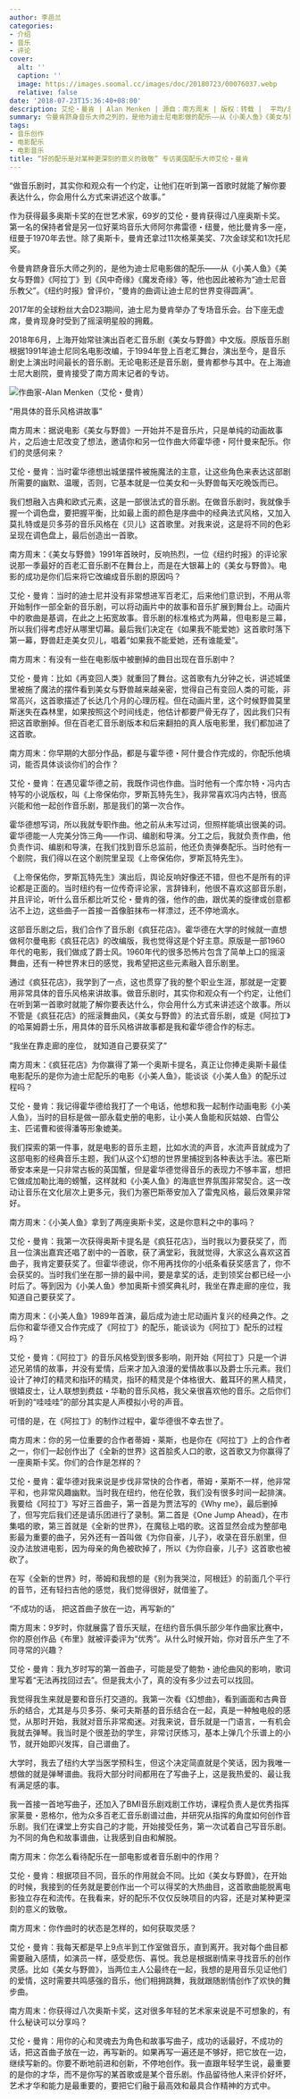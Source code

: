 ```yaml
---
author: 李邑兰
categories:
- 介绍
- 音乐
- 评论
cover:
  alt: ''
  caption: ''
  image: https://images.soomal.cc/images/doc/20180723/00076037.webp
  relative: false
date: '2018-07-23T15:36:40+08:00'
description: 艾伦・曼肯 | Alan Menken | 源自：南方周末 | 版权：转载 |  平均/总评分：10.00/10
summary: 令曼肯跻身音乐大师之列的，是他为迪士尼电影做的配乐――从《小美人鱼》《美女与野兽》《阿拉丁》到《风中奇缘》《魔发奇缘》等，他也因此被称为“迪士尼音乐教父”……
tags:
- 音乐创作
- 电影配乐
- 电影音乐
title: “好的配乐是对某种更深刻的意义的致敬” 专访美国配乐大师艾伦・曼肯
---
```


“做音乐剧时，其实你和观众有一个约定，让他们在听到第一首歌时就能了解你要表达什么，你会用什么方式来讲述这个故事。”

作为获得最多奥斯卡奖的在世艺术家，69岁的艾伦・曼肯获得过八座奥斯卡奖。第一名的保持者曾是另一位好莱坞音乐大师阿尔弗雷德・纽曼，他比曼肯多一座，纽曼于1970年去世。除了奥斯卡，曼肯还拿过11次格莱美奖、7次金球奖和1次托尼奖。

令曼肯跻身音乐大师之列的，是他为迪士尼电影做的配乐――从《小美人鱼》《美女与野兽》《阿拉丁》到《风中奇缘》《魔发奇缘》等，他也因此被称为“迪士尼音乐教父”。《纽约时报》曾评价，“曼肯的曲调让迪士尼的世界变得圆满”。

2017年的全球粉丝大会D23期间，迪士尼为曼肯举办了专场音乐会。台下座无虚席，曼肯现身时受到了摇滚明星般的拥戴。

2018年6月，上海开始常驻演出百老汇音乐剧《美女与野兽》中文版。原版音乐剧根据1991年迪士尼同名电影改编，于1994年登上百老汇舞台，演出至今，是音乐剧史上演出时间最长的音乐剧。无论电影还是音乐剧，曼肯都参与其中。在上海迪士尼大剧院，曼肯接受了南方周末记者的专访。

![作曲家-Alan Menken（艾伦・曼肯）](https://images.soomal.cc/images/doc/20180723/00076036.webp)





“用具体的音乐风格讲故事”

南方周末：据说电影《美女与野兽》一开始并不是音乐片，只是单纯的动画故事片，之后迪士尼改变了想法，邀请你和另一位作曲大师霍华德・阿什曼来配乐。你们的灵感何来？

艾伦・曼肯：当时霍华德想出城堡摆件被施魔法的主意，让这些角色来表达这部剧所需要的幽默、温暖，否则，它基本就是一位美女和一头野兽每天吃晚饭而已。

我们想融入古典和欧式元素，这是一部很法式的音乐剧。在做音乐剧时，我就像手握一个调色盘，要把握平衡，比如最上面的颜色是序曲中的经典法式风格，又加入莫扎特或是贝多芬的音乐风格在《贝儿》这首歌里。对我来说，这是将不同的色彩呈现在调色盘上，最后创造出一首歌。

南方周末：《美女与野兽》1991年首映时，反响热烈，一位《纽约时报》的评论家说那一季最好的百老汇音乐剧不在舞台上，而是在大银幕上的《美女与野兽》。电影的成功是你们后来将它改编成音乐剧的原因吗？

艾伦・曼肯：当时的迪士尼并没有非常想进军百老汇，后来他们意识到，不用从零开始制作一部全新的音乐剧，可以将动画片中的故事和音乐扩展到舞台上。动画片中的歌曲是基调，在此之上拓宽故事。音乐剧的标准格式为两幕，但电影是三幕，所以我们得考虑好从哪里切幕。最后我们决定在《如果我不能爱她》这首歌时落下第一幕，野兽赶走美女贝儿，唱着“如果我不能爱她，还有谁能爱”。

南方周末：有没有一些在电影版中被删掉的曲目出现在音乐剧中？

艾伦・曼肯：比如《再变回人类》就重回了舞台。这首歌有九分钟之长，讲述城堡里被施了魔法的摆件看到美女与野兽越来越亲密，觉得自己有变回人类的可能，非常高兴，这首歌描述了长达几个月的心理历程。但在动画片里，这个时候野兽莫里斯迷失在森林里，如果按照这个时间线走，他估计都要尸骨无存了，因此我们只有把这首歌删掉。但在百老汇音乐剧版本和后来翻拍的真人版电影里，我们都加进了这首歌。

南方周末：你早期的大部分作品，都是与霍华德・阿什曼合作完成的，你配乐他填词，能否具体谈谈你们的合作？

艾伦・曼肯：在遇见霍华德之前，我既作词也作曲。当时他有一个库尔特・冯内古特写的小说版权，叫《上帝保佑你，罗斯瓦特先生》，我非常喜欢冯内古特，很高兴能和他一起创作音乐剧，那是我们的第一次合作。

霍华德想写词，所以我就专职作曲。他之前从未写过词，但照样能填出很美的词。霍华德能一人完美分饰三角――作词、编剧和导演。分工之后，我就负责作曲，他负责作词、编剧和导演，在我们找到音乐总监前，他还负责弹奏配乐。当时他有一个剧院，我们得以在这个剧院里呈现《上帝保佑你，罗斯瓦特先生》。

《上帝保佑你，罗斯瓦特先生》演出后，舆论反响好像还不错，但也不是所有的评论都是正面的。当时纽约有一位传奇评论家，言辞锋利，他很不喜欢这部音乐剧，并且评论，听什么音乐都比听艾伦・曼肯的强，他作的曲，跟优美的旋律或创意都沾不上边，这些曲子一首接一首像脏抹布一样漂过，还不停地滴水。

这部音乐剧之后，我们合作了音乐剧《疯狂花店》。霍华德在大学的时候就一直想做柯尔曼电影《疯狂花店》的改编版，我也觉得这是个好主意。原版是一部1960年代的电影，我们做成了爵士风。1960年代的很多恐怖片包含了简单上口的摇滚舞曲，还有一种世界末日的感觉，我希望把这些元素融入音乐剧里。

通过《疯狂花店》，我学到了一点，这也贯穿了我的整个职业生涯，那就是一定要用非常具体的音乐风格来讲故事。做音乐剧时，其实你和观众有一个约定，让他们在听到第一首歌时就能了解你要表达什么，你会用什么方式来讲述这个故事。所以不管是《疯狂花店》的摇滚舞曲风，《美女与野兽》的法式音乐剧，或是《阿拉丁》的哈莱姆爵士乐，用具体的音乐风格讲故事都是我和霍华德合作的标志。

“我坐在靠走廊的座位， 就知道自己要获奖了”

南方周末：《疯狂花店》为你赢得了第一个奥斯卡提名，真正让你捧走奥斯卡最佳电影配乐的是你为迪士尼配乐的电影《小美人鱼》，能谈谈《小美人鱼》的配乐过程吗？

艾伦・曼肯：我记得霍华德给我打了一个电话，他想和我一起制作动画电影《小美人鱼》，当时的目标是做一部永载史册的电影，让小美人鱼能和灰姑娘、白雪公主、匹诺曹和彼得潘等形象媲美。

我们探索的第一件事，就是电影的音乐主题，比如水流的声音，水流声音就成为了这部电影的经典音乐主题，我们从这个幻想的世界里捕捉到各种表达手法。塞巴斯蒂安本来是一只非常古板的英国蟹，但是霍华德觉得音乐的表现力不够丰富，想把它做成加勒比海的螃蟹，这样就和《小美人鱼》的海底世界氛围非常契合。这一改动让音乐在文化层次上更多元，我们为塞巴斯蒂安加入了雷鬼风格，最后效果非常好。

南方周末：《小美人鱼》拿到了两座奥斯卡奖，这是你意料之中的事吗？

艾伦・曼肯：我第一次获得奥斯卡提名是《疯狂花店》，当时我以为要获奖了，而且一位演出嘉宾还唱了剧中的一首歌，获了满堂彩，我就觉得，大家这么喜欢这首曲子，我肯定要获奖了。但霍华德说，你不用再找你的小纸条看获奖感言了，你不会获奖的。当时我们坐在那一排的最中间，要是拿奖的话，走到领奖台都已经一小时后了。等到因为《小美人鱼》参加奥斯卡颁奖典礼时，我坐在靠走廊的座位，我知道自己要获奖了。

南方周末：《小美人鱼》1989年首演，最后成为迪士尼动画片复兴的经典之作。之后你和霍华德又合作完成了《阿拉丁》的配乐，能谈谈为《阿拉丁》配乐的过程吗？

艾伦・曼肯：《阿拉丁》的音乐风格受到很多影响，刚开始《阿拉丁》只是一个讲述兄弟情的故事，并没有爱情，后来才加入浪漫的爱情故事以及爵士乐元素。我们设计了神灯的精灵和指环的精灵，指环的精灵是个体格很大、戴耳环的黑人精灵，很嬉皮士，让人联想到费兹・华勒的音乐风格，我父亲很喜欢他的音乐。之后你们听到的“哇哇哇”的部分其实是人声模拟小号的声音。

可惜的是，在《阿拉丁》的制作过程中，霍华德很不幸去世了。

南方周末：你的另一位重要的合作者蒂姆・莱斯，也是你在《阿拉丁》上的合作者之一，你们一起创作出了《全新的世界》这首脍炙人口的歌，这首歌又为你赢得了一座奥斯卡奖。你们的合作是怎样的？

艾伦・曼肯：霍华德对我来说是步伐非常快的合作者，蒂姆・莱斯不一样，他非常平和，也非常风趣幽默。当时我在纽约，他在伦敦，我们没有很多时间一起排演。我要给《阿拉丁》写好三首曲子，第一首是为贾法写的《Why me》，最后删掉了，但写完后我们还是请乐团进行了录制。第二首是《One Jump Ahead》，在市集唱的歌，第三首就是《全新的世界》，在魔毯上唱的歌。这首显然会成为整部电影最为重要的曲子，另外还有一首叫做《为你自豪，儿子》，收录在音乐剧里，但没办法放进电影，因为母亲的角色被砍掉了，所以《为你自豪，儿子》这首歌也被砍了。

在写《全新的世界》时，蒂姆和我想的是《别为我哭泣，阿根廷》的前面几个平行的音节，还有轻扫吉他的感觉，我们觉得很好，就借鉴了。

“不成功的话， 把这首曲子放在一边，再写新的”

南方周末：9岁时，你就展露了音乐天赋，在纽约音乐俱乐部少年作曲家比赛中，你的原创作品《布里》就被评委评为“优秀”。从什么时候开始，你对音乐产生了不同寻常的兴趣？

艾伦・曼肯：我九岁时写的第一首曲子，可能是受了鲍勃・迪伦曲风的影响，歌词里写着“无法再找回过去”。但是我太小了，真的没有多少过去可以找回。

我觉得我生来就是要和音乐打交道的。我第一次看《幻想曲》，看到画面和古典音乐的结合，尤其是与贝多芬、柴可夫斯基的音乐结合在一起，真是一种触电般的感觉，从那时开始，我就对音乐非常痴迷。对我来说，音乐就是一门语言，一有机会我就去弹琴。我当时是个很差劲的学生，非常讨厌练习，基本上弹几个乐谱上的小节，就开始即兴发挥，自己谱曲了。

大学时，我去了纽约大学当医学预科生，但这个决定简直就是个笑话，因为我唯一想做的就是弹琴谱曲。我将大部分时间都用在了写曲子上，这是我热爱的、最让我有满足感的事。

我一首接一首地写曲子，还加入了BMI音乐剧戏剧工作坊，课程负责人是优秀指挥家莱曼・恩格尔，他为众多百老汇音乐剧谱过曲，并研究从指挥的角度如何创作音乐剧。我们在课堂上夯实自己的才能，开始接受任务，第一次试着自己写音乐剧。为不同的角色和故事谱曲，让我感到自由和解脱。

南方周末：你怎么看待配乐在一部电影或者音乐剧中的作用？

艾伦・曼肯：根据项目不同，音乐的作用就会不同。比如《美女与野兽》，在开始的时候，我接到的任务就是要创作出一个可以得奖的大热曲目，这首歌曲能脱离电影独立存在和流传。在我看来，好的配乐不仅仅反映项目的内容，还是对某种更深刻的意义的致敬。

南方周末：你作曲时的状态是怎样的，如何获取灵感？

艾伦・曼肯：我每天都是早上9点半到工作室做音乐，直到离开。我对每个曲目都需要融入感情，如演员一样，感受悲伤、喜悦。我总是根据剧情来寻找音乐的创作灵感。比如《美女与野兽》，当两位主人公最终在一起，我想的是用音乐见证他们的爱情，这时需要共鸣感强的音乐，他们相拥跳舞，我就跟随剧情创作了欢快的舞步曲。

南方周末：你获得过八次奥斯卡奖，这对很多年轻的艺术家来说是不可想象的，有什么秘诀可以分享吗？

艾伦・曼肯：用你的心和灵魂去为角色和故事写曲子，成功的话最好，不成功的话，把这首曲子放在一边，再写新的。如果再写一遍还是不够好，把它放在一边，继续写新的。你要不断地前进和创新，不停地创作。我一直跟年轻学生说，最重要的是你的才华，而不是你写的某首歌或是某个音乐剧。作品留待他人来评价好坏，艺术才华和能力是最重要的，要把它们融于最高效和最具合作精神的方式中。